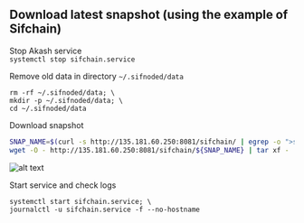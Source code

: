 ## Download latest snapshot (using the example of Sifchain)  
Stop Akash service  
`systemctl stop sifchain.service`  

Remove old data in directory `~/.sifnoded/data`  
```
rm -rf ~/.sifnoded/data; \
mkdir -p ~/.sifnoded/data; \
cd ~/.sifnoded/data
```

Download snapshot  
```bash
SNAP_NAME=$(curl -s http://135.181.60.250:8081/sifchain/ | egrep -o ">sifchain.*tar" | tr -d ">"); \
wget -O - http://135.181.60.250:8081/sifchain/${SNAP_NAME} | tar xf -
```
![alt text](https://github.com/c29r3/cosmos-snapshots/blob/main/2021-01-20_14-19.png?raw=true)

Start service and check logs  
```
systemctl start sifchain.service; \
journalctl -u sifchain.service -f --no-hostname
```
